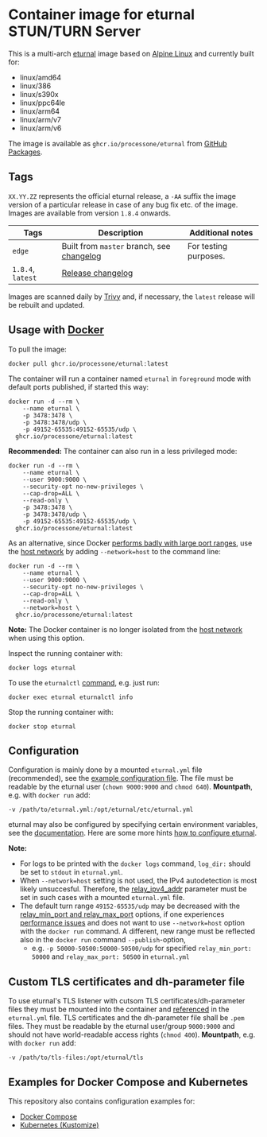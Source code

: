 # Container image for eturnal STUN/TURN Server

This is a multi-arch [eturnal](https://eturnal.net/) image based on [Alpine Linux](https://alpinelinux.org) and currently built for:

* linux/amd64
* linux/386
* linux/s390x
* linux/ppc64le
* linux/arm64
* linux/arm/v7
* linux/arm/v6

The image is available as `ghcr.io/processone/eturnal` from [GitHub Packages](https://github.com/processone/eturnal/pkgs/container/eturnal).

## Tags

`XX.YY.ZZ` represents the official eturnal release, a `-AA` suffix the image version of a particular release in case of any bug fix etc. of the image. Images are available from version `1.8.4` onwards.

| Tags  | Description  | Additional notes  |
| ------------ | ------------ | ------------ |
| `edge`  | Built from `master` branch, see [changelog](https://github.com/processone/eturnal/blob/master/CHANGELOG.md)  | For testing purposes.  |
| `1.8.4`, `latest`  | [Release changelog](https://github.com/processone/eturnal/releases/tag/1.8.4)  |   |

Images are scanned daily by [Trivy](https://www.aquasec.com/products/trivy) and, if necessary, the `latest` release will be rebuilt and updated.

## Usage with [Docker](https://www.docker.com)

To pull the image:

    docker pull ghcr.io/processone/eturnal:latest

The container will run a container named `eturnal` in `foreground` mode with default ports published, if started this way:

```shell
docker run -d --rm \
    --name eturnal \
    -p 3478:3478 \
    -p 3478:3478/udp \
    -p 49152-65535:49152-65535/udp \
  ghcr.io/processone/eturnal:latest
```

**Recommended:** The container can also run in a less privileged mode:

```shell
docker run -d --rm \
    --name eturnal \
    --user 9000:9000 \
    --security-opt no-new-privileges \
    --cap-drop=ALL \
    --read-only \
    -p 3478:3478 \
    -p 3478:3478/udp \
    -p 49152-65535:49152-65535/udp \
  ghcr.io/processone/eturnal:latest
```

As an alternative, since Docker [performs badly with large port ranges](https://github.com/instrumentisto/coturn-docker-image/issues/3), use the [host network](https://docs.docker.com/network/host/) by adding `--network=host` to the command line:

```shell
docker run -d --rm \
    --name eturnal \
    --user 9000:9000 \
    --security-opt no-new-privileges \
    --cap-drop=ALL \
    --read-only \
    --network=host \
  ghcr.io/processone/eturnal:latest
```

**Note:** The Docker container is no longer isolated from the [host network](https://docs.docker.com/network/host/) when using this option.

Inspect the running container with:

    docker logs eturnal

To use the `eturnalctl` [command](https://eturnal.net/documentation/#Operation), e.g. just run:

    docker exec eturnal eturnalctl info

Stop the running container with:

    docker stop eturnal

## Configuration

Configuration is mainly done by a mounted `eturnal.yml` file (recommended), see the [example configuration file](https://github.com/processone/eturnal/blob/master/config/eturnal.yml). The file must be readable by the eturnal user (`chown 9000:9000` and `chmod 640`). **Mountpath**, e.g. with `docker run` add:

    -v /path/to/eturnal.yml:/opt/eturnal/etc/eturnal.yml

eturnal may also be configured by specifying certain environment variables, see the [documentation](https://eturnal.net/documentation/#Environment_Variables). Here are some more hints [how to configure eturnal](https://eturnal.net/documentation/#Global_Configuration).

**Note:** 

* For logs to be printed with the `docker logs` command, `log_dir:` should be set to `stdout` in `eturnal.yml`.
* When `--network=host` setting is not used, the IPv4 autodetection is most likely unsuccesful. Therefore, the [relay_ipv4_addr](https://eturnal.net/documentation/#relay_ipv4_addr) parameter must be set in such cases with a mounted `eturnal.yml` file.
* The default turn range `49152-65535/udp` may be decreased with the [relay_min_port and relay_max_port](https://eturnal.net/documentation/#relay_min_port) options, if one experiences [performance issues](https://github.com/instrumentisto/coturn-docker-image/issues/3) and does not want to use `--network=host` option with the `docker run` command. A different, new range must be reflected also in the `docker run` command `--publish`-option, 
    * e.g. `-p 50000-50500:50000-50500/udp` for specified `relay_min_port: 50000` and `relay_max_port: 50500` in `eturnal.yml`

## Custom TLS certificates and dh-parameter file

To use eturnal's TLS listener with cutsom TLS certificates/dh-parameter files they must be mounted into the container and [referenced](https://eturnal.net/documentation/#tls_crt_file) in the `eturnal.yml` file. TLS certificates and the dh-parameter file shall be `.pem` files. They must be readable by the eturnal user/group `9000:9000` and should not have world-readable access rights (`chmod 400`). **Mountpath**, e.g. with `docker run` add:

    -v /path/to/tls-files:/opt/eturnal/tls

## Examples for Docker Compose and Kubernetes

This repository also contains configuration examples for:

* [Docker Compose](https://github.com/processone/eturnal/tree/master/docker-k8s/examples/docker-compose)
* [Kubernetes (Kustomize)](https://github.com/processone/eturnal/tree/master/docker-k8s/examples/kubernetes-kustomize)